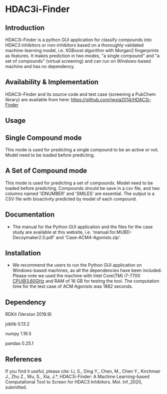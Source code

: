 # HDAC3i-Finder

Introduction
-----------------------------------
HDAC3i-Finder is a python GUI application for classify compounds into HDAC3 inhibitors or non-inhibitors based on a thoroughly validated machine-learning model, i.e. XGBoost algorithm with Morgan2 fingerprints as features. It makes prediction in two modes, "a single compound" and "a set of compounds" (virtual screening) and can run on Windows-based machine and has no dependency.

Availability & Implementation
-----------------------------------
HDAC3i-Finder and its source code and test case (screening a PubChem library) are available from here: 
https://github.com/jwxia2014/HDAC3i-Finder

Usage
-----------------------------------

## Single Compound mode
This mode is used for predicting a single compound  to be an active or not.
Model need to be loaded before predicting.

## A Set of Compound mode
This mode is used for predicting a set of compounds.
Model need to be loaded before predicting.
Compounds should be save in a csv file, and two columns named 'IDNUMBER' and 'SMILES' are essential.
The output is a CSV file with bioactivity predicted by model of each compound. 


Documentation
-----------------------------------

* The manual for the Python GUI application and the files for the case study are available at this website, i.e. 'manual.for.MUBD-Decoymaker2.0.pdf' and 'Case-ACM4-Agonists.zip'.


Installation
-----------------------------------

* We recommend the users to run the Python GUI application on Windows-based machines, as all the dependencies have been included. Please note we used the machine with Intel Core(TM) i7-7700 CPU@3.60GHz and RAM of 16 GB for testing the tool. The computation time for the test case of ACM Agonists was 1882 seconds. 

Dependency 
-----------------------------------
RDKit (Version 2019.9)

joblib 0.13.2

numpy 1.16.5

pandas 0.25.1

References
-----------------------------------
If you find it useful, please cite: 
Li, S., Ding Y., Chen, M., Chen Y., Kirchmair J., Zhu Z., Wu, S., Xia, J.*, HDAC3i-Finder: A Machine Learning-based Computational Tool to Screen for HDAC3 Inhibitors. Mol. Inf.,2020, submitted. 
